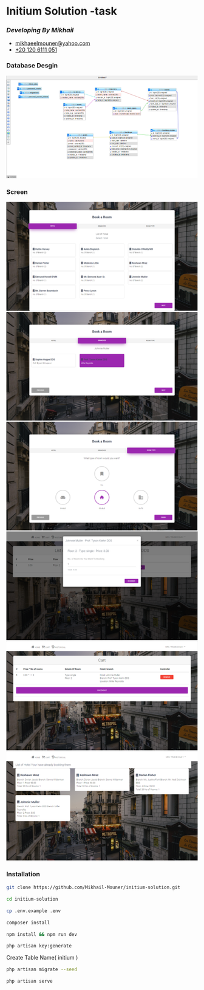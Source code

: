 #  Initium Solution -task

### _Developing By Mikhail_

- [mikhaeelmouner@yahoo.com](mailto:mikhaeelmouner@yahoo.com)
- [+20 120 6111 051](tel:+201206111051)

### Database Desgin
![Database Desgin](https://github.com/Mikhail-Mouner/initium/blob/master/Database.PNG?raw=true)

### Screen
![Screen 1](https://github.com/Mikhail-Mouner/initium-solution/blob/master/screen/1.PNG?raw=false)
![Screen 2](https://github.com/Mikhail-Mouner/initium-solution/blob/master/screen/2.PNG?raw=false)
![Screen 3](https://github.com/Mikhail-Mouner/initium-solution/blob/master/screen/3.PNG?raw=false)
![Screen 4](https://github.com/Mikhail-Mouner/initium-solution/blob/master/screen/4.PNG?raw=false)
![Screen 5](https://github.com/Mikhail-Mouner/initium-solution/blob/master/screen/5.PNG?raw=false)
![Screen 6](https://github.com/Mikhail-Mouner/initium-solution/blob/master/screen/6.PNG?raw=false)


### Installation

```sh
git clone https://github.com/Mikhail-Mouner/initium-solution.git
```
```sh
cd initium-solution
```

```sh
cp .env.example .env
```

```sh
composer install
```

```sh
npm install && npm run dev
```

```sh
php artisan key:generate
```

Create Table Name( initium )

```sh
php artisan migrate --seed
```

```sh
php artisan serve
```

